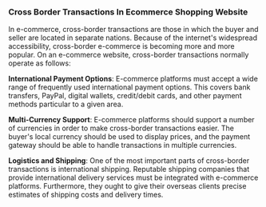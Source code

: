 ### Cross Border Transactions In Ecommerce Shopping Website
In e-commerce, cross-border transactions are those in which the buyer and seller are located in separate nations. Because of the internet's widespread accessibility, 
cross-border e-commerce is becoming more and more popular. On an e-commerce website, cross-border transactions normally operate as follows:

**International Payment Options**: E-commerce platforms must accept a wide range of frequently used international payment options. This covers bank transfers, PayPal, 
digital wallets, credit/debit cards, and other payment methods particular to a given area.

**Multi-Currency Support**: E-commerce platforms should support a number of currencies in order to make cross-border transactions easier.
The buyer's local currency should be used to display prices, and the payment gateway should be able to handle transactions in multiple currencies.

**Logistics and Shipping**: One of the most important parts of cross-border transactions is international shipping. Reputable shipping companies that provide international 
delivery services must be integrated with e-commerce platforms. Furthermore, they ought to give their overseas clients precise estimates of shipping costs and delivery times.
